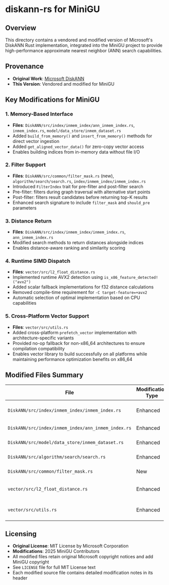# diskann-rs for MiniGU

## Overview

This directory contains a vendored and modified version of Microsoft's DiskANN Rust implementation, integrated into the MiniGU project to provide high-performance approximate nearest neighbor (ANN) search capabilities.

## Provenance

- **Original Work**: [Microsoft DiskANN](https://github.com/microsoft/DiskANN/tree/main/rust)
- **This Version**: Vendored and modified for MiniGU

## Key Modifications for MiniGU

### 1. Memory-Based Interface
- **Files**: `DiskANN/src/index/inmem_index/ann_inmem_index.rs`, `inmem_index.rs`, `model/data_store/inmem_dataset.rs`
- Added `build_from_memory()` and `insert_from_memory()` methods for direct vector ingestion
- Added `get_aligned_vector_data()` for zero-copy vector access
- Enables building indices from in-memory data without file I/O

### 2. Filter Support
- **Files**: `DiskANN/src/common/filter_mask.rs` (new), `algorithm/search/search.rs`, `index/inmem_index/inmem_index.rs`
- Introduced `FilterIndex` trait for pre-filter and post-filter search
- Pre-filter: filters during graph traversal with alternative start points
- Post-filter: filters result candidates before returning top-K results
- Enhanced search signature to include `filter_mask` and `should_pre` parameters

### 3. Distance Return
- **Files**: `DiskANN/src/index/inmem_index/inmem_index.rs`, `ann_inmem_index.rs`
- Modified search methods to return distances alongside indices
- Enables distance-aware ranking and similarity scoring


### 4. Runtime SIMD Dispatch
- **Files**: `vector/src/l2_float_distance.rs`
- Implemented runtime AVX2 detection using `is_x86_feature_detected!("avx2")`
- Added scalar fallback implementations for f32 distance calculations
- Removed compile-time requirement for `-C target-feature=+avx2`
- Automatic selection of optimal implementation based on CPU capabilities

### 5. Cross-Platform Vector Support
- **Files**: `vector/src/utils.rs`
- Added cross-platform `prefetch_vector` implementation with architecture-specific variants
- Provided no-op fallback for non-x86_64 architectures to ensure compilation compatibility
- Enables vector library to build successfully on all platforms while maintaining performance optimization benefits on x86_64

## Modified Files Summary

| File | Modification Type | Description |
|------|------------------|-------------|
| `DiskANN/src/index/inmem_index/inmem_index.rs` | Enhanced | Memory interface, filter support, distances |
| `DiskANN/src/index/inmem_index/ann_inmem_index.rs` | Enhanced | Memory-based API, search signature |
| `DiskANN/src/model/data_store/inmem_dataset.rs` | Enhanced | build_from_memory, copy_aligned_data |
| `DiskANN/src/algorithm/search/search.rs` | Enhanced | Filter-aware search, get_init_ids |
| `DiskANN/src/common/filter_mask.rs` | New | FilterIndex trait (MiniGU original) |
| `vector/src/l2_float_distance.rs` | Enhanced | Runtime SIMD dispatch, scalar fallback |
| `vector/src/utils.rs` | Enhanced | Cross-platform prefetch_vector with no-op fallback |

## Licensing

- **Original License**: MIT License by Microsoft Corporation
- **Modifications**: 2025 MiniGU Contributors
- All modified files retain original Microsoft copyright notices and add MiniGU copyright
- See `LICENSE` file for full MIT License text
- Each modified source file contains detailed modification notes in its header

